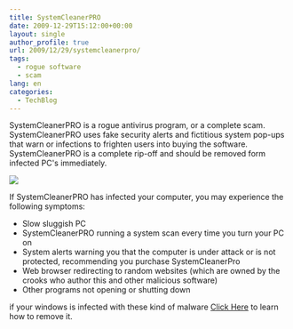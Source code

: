 ```yaml
---
title: SystemCleanerPRO
date: 2009-12-29T15:12:00+00:00
layout: single
author_profile: true
url: 2009/12/29/systemcleanerpro/
tags:
  - rogue software
  - scam
lang: en
categories: 
  - TechBlog
---
```

SystemCleanerPRO is a rogue antivirus program, or a complete scam. SystemCleanerPRO uses fake security alerts and fictitious system pop-ups that warn or infections to frighten users into buying the software. SystemCleanerPRO is a complete rip-off and should be removed form infected PC's immediately.

[![](http://4.bp.blogspot.com/_vaUVXcmC3OI/SzoU1QQqWoI/AAAAAAAAAhI/XLFAEbPHKuY/s640/SystemCleanerPro_GUI.jpg)](http://4.bp.blogspot.com/_vaUVXcmC3OI/SzoU1QQqWoI/AAAAAAAAAhI/XLFAEbPHKuY/s1600-h/SystemCleanerPro_GUI.jpg)

If SystemCleanerPRO has infected your computer, you may experience the following symptoms:

  * Slow sluggish PC
  * SystemCleanerPRO running a system scan every time you turn your PC on
  * System alerts warning you that the computer is under attack or is not protected, recommending you purchase SystemCleanerPro
  * Web browser redirecting to random websites (which are owned by the crooks who author this and other malicious software)
  * Other programs not opening or shutting down

if your windows is infected with these kind of malware [Click Here](/2011/01/02/malware-removal-guide-for-Windows/) to learn how to remove it.
